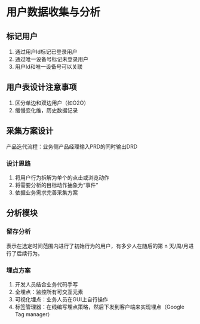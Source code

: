 # 用户数据收集与分析

## 标记用户

1. 通过用户Id标记已登录用户
2. 通过唯一设备号标记未登录用户
3. 用户Id和唯一设备号可以关联

## 用户表设计注意事项

1. 区分单边和双边用户（如O2O）
2. 缓慢变化维，历史数据记录

## 采集方案设计

产品迭代流程：业务侧产品经理输入PRD的同时输出DRD

### 设计思路

1. 将用户行为拆解为单个的点击或浏览动作
2. 将需要分析的目标动作抽象为“事件”
3. 依据业务需求完善采集方案

## 分析模块

### 留存分析

表示在选定时间范围内进行了初始行为的用户，有多少人在随后的第 n 天/周/月进行了后续行为。

### 埋点方案

1. 开发人员结合业务代码手写 
2. 全埋点：监控所有可交互元素
3. 可视化埋点：业务人员在GUI上自行操作
3. 标签管理器：在线编写埋点策略，然后下发到客户端来实现埋点（Google Tag manager）

